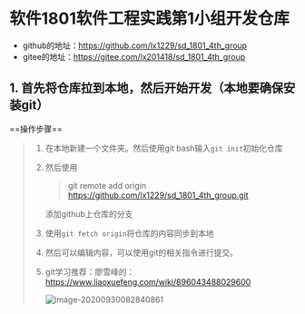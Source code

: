 # 软件1801软件工程实践第1小组开发仓库

- github的地址：https://github.com/lx1229/sd_1801_4th_group
- gitee的地址：https://gitee.com/lx201418/sd_1801_4th_group

## 1. 首先将仓库拉到本地，然后开始开发（本地要确保安装git）

==操作步骤==

> 1. 在本地新建一个文件夹。然后使用git bash输入`git init`初始化仓库
>
> 2. 然后使用
>
>    > git remote add origin https://github.com/lx1229/sd_1801_4th_group.git
>
>    添加github上仓库的分支
>
> 3. 使用`git fetch origin`将仓库的内容同步到本地
>
> 4. 然后可以编辑内容，可以使用git的相关指令进行提交。
>
> 5. git学习推荐：廖雪峰的：https://www.liaoxuefeng.com/wiki/896043488029600
>
>    ![image-20200930082840861](https://gitee.com/lx201418/picRepository/raw/master/img/20200930082848.png)